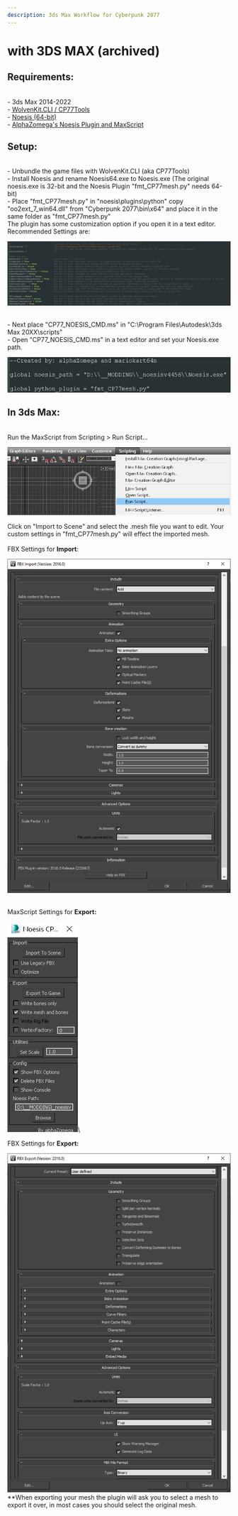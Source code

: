 ```yaml
---
description: 3ds Max Workflow for Cyberpunk 2077
---
```


# with 3DS MAX (archived)

## **Requirements:**

\
\- 3ds Max 2014-2022\
\- [WolvenKit.CLI / CP77Tools](https://github.com/WolvenKit/WolvenKit/releases)\
\- [Noesis (64-bit)](https://richwhitehouse.com/index.php?content=inc\_projects.php)\
\- [AlphaZomega's Noesis Plugin and MaxScript](https://www.mediafire.com/file/uhc9d68mvj7oqj6/fmt\_CP77mesh\_1.6.zip/file)

## **Setup:**

\
\- Unbundle the game files with WolvenKit.CLI (aka CP77Tools)\
\- Install Noesis and rename Noesis64.exe to Noesis.exe (The original noesis.exe is 32-bit and the Noesis Plugin "fmt\_CP77mesh.py" needs 64-bit)\
\- Place "fmt\_CP77mesh.py" in "noesis\plugins\python" copy "oo2ext\_7\_win64.dll" from "Cyberpunk 2077\bin\x64" and place it in the same folder as "fmt\_CP77mesh.py"\
The plugin has some customization option if you open it in a text editor.\
Recommended Settings are:

![](<../../../.gitbook/assets/image (75).png>)

\
\- Next place "CP77\_NOESIS\_CMD.ms" in "C:\Program Files\Autodesk\3ds Max 20XX\scripts"\
\- Open "CP77\_NOESIS\_CMD.ms" in a text editor and set your Noesis.exe path.

![](<../../../.gitbook/assets/image (1) (1) (1) (1) (1) (1).png>)

## **In 3ds Max:**

\
Run the MaxScript from Scripting > Run Script...

![](<../../../.gitbook/assets/image (30) (1).png>)

Click on "Import to Scene" and select the .mesh file you want to edit. Your custom settings in "fmt\_CP77mesh.py" will effect the imported mesh.\
\
FBX Settings for **Import**:

![](<../../../.gitbook/assets/image (108).png>)

\
MaxScript Settings for **Export:**

![](<../../../.gitbook/assets/image (48) (1).png>)\\

FBX Settings for **Export:**

![](<../../../.gitbook/assets/image (90).png>)\
\*\*When exporting your mesh the plugin will ask you to select a mesh to export it over, in most cases you should select the original mesh.
